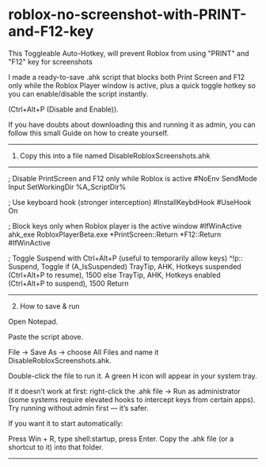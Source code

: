 # roblox-no-screenshot-with-PRINT-and-F12-key
This Toggleable Auto-Hotkey, will prevent Roblox from using "PRINT" and "F12" key for screenshots


I made a ready-to-save .ahk script that blocks both Print Screen and F12 only while the Roblox Player window is active,
plus a quick toggle hotkey so you can enable/disable the script instantly.

(Ctrl+Alt+P  (Disable and Enable)).


If you have doubts about downloading this and running it as admin,
you can follow this small Guide on how to create yourself.

________________________________________________________________________________
1) Copy this into a file named DisableRobloxScreenshots.ahk
________________________________________________________________________________
; Disable PrintScreen and F12 only while Roblox is active
#NoEnv
SendMode Input
SetWorkingDir %A_ScriptDir%

; Use keyboard hook (stronger interception)
#InstallKeybdHook
#UseHook On

; Block keys only when Roblox player is the active window
#IfWinActive ahk_exe RobloxPlayerBeta.exe
*PrintScreen::Return
*F12::Return
#IfWinActive

; Toggle Suspend with Ctrl+Alt+P (useful to temporarily allow keys)
^!p::
    Suspend, Toggle
    if (A_IsSuspended)
        TrayTip, AHK, Hotkeys suspended (Ctrl+Alt+P to resume), 1500
    else
        TrayTip, AHK, Hotkeys enabled (Ctrl+Alt+P to suspend), 1500
    Return
________________________________________________________________________________
2) How to save & run

Open Notepad.

Paste the script above.

File → Save As → choose All Files and name it DisableRobloxScreenshots.ahk.

Double-click the file to run it. A green H icon will appear in your system tray.

If it doesn’t work at first: right-click the .ahk file → Run as administrator
(some systems require elevated hooks to intercept keys from certain apps).
Try running without admin first — it’s safer.

If you want it to start automatically:

Press Win + R, type shell:startup, press Enter. Copy the .ahk file (or a shortcut to it) into that folder.
________________________________________________________________________________

